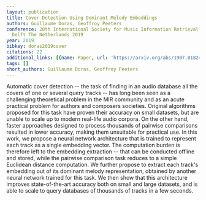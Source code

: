 ```yaml
---
layout: publication
title: Cover Detection Using Dominant Melody Embeddings
authors: Guillaume Doras, Geoffroy Peeters
conference: 20th International Society for Music Information Retrieval Conference
  Delft The Netherlands 2019
year: 2019
bibkey: doras2019cover
citations: 22
additional_links: [{name: Paper, url: 'https://arxiv.org/abs/1907.01824'}]
tags: []
short_authors: Guillaume Doras, Geoffroy Peeters
---
```

Automatic cover detection -- the task of finding in an audio database all the
covers of one or several query tracks -- has long been seen as a challenging
theoretical problem in the MIR community and as an acute practical problem for
authors and composers societies. Original algorithms proposed for this task
have proven their accuracy on small datasets, but are unable to scale up to
modern real-life audio corpora. On the other hand, faster approaches designed
to process thousands of pairwise comparisons resulted in lower accuracy, making
them unsuitable for practical use.
  In this work, we propose a neural network architecture that is trained to
represent each track as a single embedding vector. The computation burden is
therefore left to the embedding extraction -- that can be conducted offline and
stored, while the pairwise comparison task reduces to a simple Euclidean
distance computation. We further propose to extract each track's embedding out
of its dominant melody representation, obtained by another neural network
trained for this task. We then show that this architecture improves
state-of-the-art accuracy both on small and large datasets, and is able to
scale to query databases of thousands of tracks in a few seconds.
